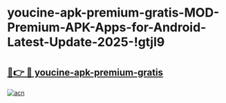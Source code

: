 # youcine-apk-premium-gratis-MOD-Premium-APK-Apps-for-Android-Latest-Update-2025-!gtjl9

# <h2><a href="https://fqiarm.esa.edu.pl?title=youcine-apk-premium-gratis&ref=gtjl9">🔗👉 🔴 youcine-apk-premium-gratis</a></h2>

[![acn](https://github.com/user-attachments/assets/0f9c940e-d8b0-45ae-aac7-cd30a18b3e1c)](https://fqiarm.esa.edu.pl?title=youcine-apk-premium-gratis&ref=gtjl9)

